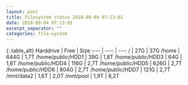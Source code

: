 ```yaml
---
layout: post
title: Filesystem status 2018-09-04 07:13:01
date: 2018-09-04 07:13:01
excerpt_separator: ""
categories: file-system
---
```

{:.table_alt}
Harddrive | Free | Size
:--- | ---: | ---:
/ | 27G | 37G
/home | 644G | 1,7T
/home/public/HDD1 | 39G | 1,8T
/home/public/HDD3 | 64G | 1,8T
/home/public/HDD4 | 116G | 2,7T
/home/public/HDD5 | 626G | 2,7T
/home/public/HDD6 | 804G | 2,7T
/home/public/HDD7 | 121G | 2,7T
/mnt/data2 | 1,6T | 2,0T
/mnt/pool | 1,9T | 8,2T
